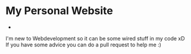 # My Personal Website
-
I'm new to Webdevelopment so it can be some wired stuff in my code xD <br>
If you have some advice you can do a pull request to help me :)